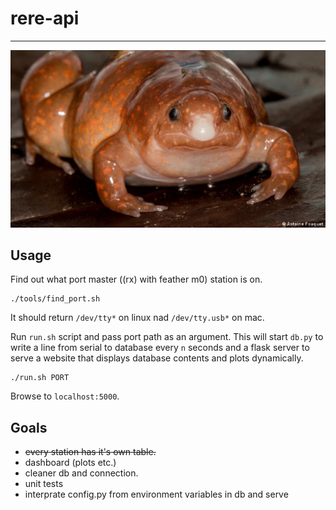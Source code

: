 # rere-api
-------------------------------------------------------------

<img src='docs/frog.jpg'>

## Usage

Find out what port master ((rx) with feather m0) station is on.
```
./tools/find_port.sh
```
It should return `/dev/tty*` on linux nad `/dev/tty.usb*` on mac.

Run `run.sh` script and pass port path as an argument. 
This will start `db.py` to write a line from serial to database every `n` seconds and a flask server to serve a website that displays database contents and plots dynamically.

```
./run.sh PORT
```

Browse to `localhost:5000`.

## Goals

* ~~every station has it's own table.~~ 
* dashboard (plots etc.)
* cleaner db and connection. 
* unit tests
* interprate config.py from environment variables in db and serve

